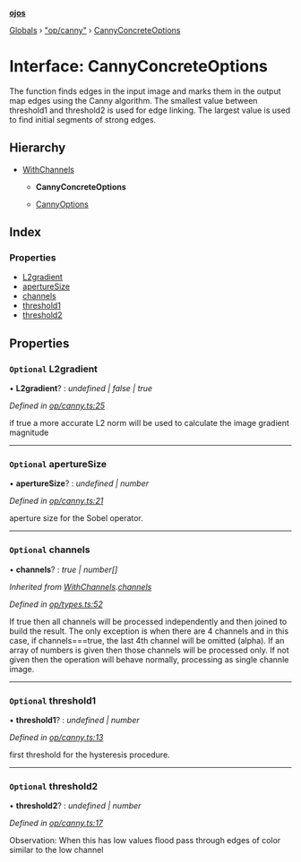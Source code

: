 **[ojos](../README.md)**

[Globals](../README.md) › ["op/canny"](../modules/_op_canny_.md) › [CannyConcreteOptions](_op_canny_.cannyconcreteoptions.md)

# Interface: CannyConcreteOptions

The function finds edges in the input image and marks them in the output map edges using the Canny algorithm. The smallest value between threshold1 and threshold2 is used for edge linking. The largest value is used to find initial segments of strong edges.

## Hierarchy

* [WithChannels](_op_types_.withchannels.md)

  * **CannyConcreteOptions**

  * [CannyOptions](_op_canny_.cannyoptions.md)

## Index

### Properties

* [L2gradient](_op_canny_.cannyconcreteoptions.md#optional-l2gradient)
* [apertureSize](_op_canny_.cannyconcreteoptions.md#optional-aperturesize)
* [channels](_op_canny_.cannyconcreteoptions.md#optional-channels)
* [threshold1](_op_canny_.cannyconcreteoptions.md#optional-threshold1)
* [threshold2](_op_canny_.cannyconcreteoptions.md#optional-threshold2)

## Properties

### `Optional` L2gradient

• **L2gradient**? : *undefined | false | true*

*Defined in [op/canny.ts:25](https://github.com/cancerberoSgx/mirada/blob/f2ba50d/ojos/src/op/canny.ts#L25)*

if true a more accurate L2 norm will be used to calculate the image gradient magnitude

___

### `Optional` apertureSize

• **apertureSize**? : *undefined | number*

*Defined in [op/canny.ts:21](https://github.com/cancerberoSgx/mirada/blob/f2ba50d/ojos/src/op/canny.ts#L21)*

aperture size for the Sobel operator.

___

### `Optional` channels

• **channels**? : *true | number[]*

*Inherited from [WithChannels](_op_types_.withchannels.md).[channels](_op_types_.withchannels.md#optional-channels)*

*Defined in [op/types.ts:52](https://github.com/cancerberoSgx/mirada/blob/f2ba50d/ojos/src/op/types.ts#L52)*

If true then all channels will be processed independently and then joined to build the result. The only exception is when there are 4 channels and in this case, if channels===true, the last 4th channel will be omitted (alpha). If an array of numbers is given then those channels will be processed only. If not given then the operation will behave normally, processing as single channle image.

___

### `Optional` threshold1

• **threshold1**? : *undefined | number*

*Defined in [op/canny.ts:13](https://github.com/cancerberoSgx/mirada/blob/f2ba50d/ojos/src/op/canny.ts#L13)*

first threshold for the hysteresis procedure.

___

### `Optional` threshold2

• **threshold2**? : *undefined | number*

*Defined in [op/canny.ts:17](https://github.com/cancerberoSgx/mirada/blob/f2ba50d/ojos/src/op/canny.ts#L17)*

Observation: When this has low values flood pass through edges of color similar to the low channel